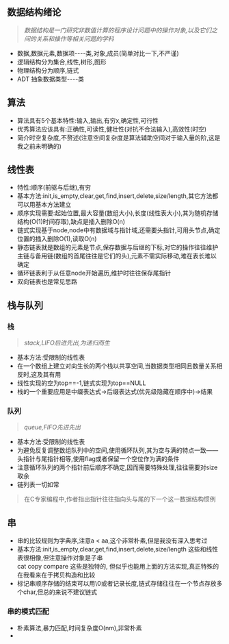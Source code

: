## 数据结构绪论
> *数据结构是一门研究非数值计算的程序设计问题中的操作对象,以及它们之间的关系和操作等相关问题的学科*

- 数据,数据元素,数据项----类,对象,成员(简单对比一下,不严谨)
- 逻辑结构分为集合,线性,树形,图形
- 物理结构分为顺序,链式
- ADT 抽象数据类型----类

## 算法
- 算法具有5个基本特性:输入,输出,有穷x,确定性,可行性
- 优秀算法应该具有:正确性,可读性,健壮性(对抗不合法输入),高效性(时空)
- 简介时空复杂度,不赘述(注意空间复杂度是算法辅助空间对于输入量的阶,这是我之前未明确的)

## 线性表
- 特性:顺序(前驱与后继),有穷
- 基本方法:init,is_empty,clear,get,find,insert,delete,size/length,其它方法都可以用基本方法建立
- 顺序实现需要:起始位置,最大容量(数组大小),长度(线性表大小),其为随机存储结构(O(1)时间存取),缺点是插入删除O(n)
- 链式实现基于node,node中有数据域与指针域,还需要头指针,可用头节点,确定位置的插入删除O(1),读取O(n)
- 静态链表就是数组的元素是节点,保存数据与后继的下标,对它的操作往往维护主链与备用链(数组的首尾往往是它们的头),元素不需实际移动,难在表长难以确定
- 循环链表利于从任意node开始遍历,维护时往往保存尾指针
- 双向链表也是常见思路

## 栈与队列

### 栈
> *stack,LIFO后进先出,为递归而生*

- 基本方法:受限制的线性表
- 在一个数组上建立对向生长的两个栈以共享空间,当数据类型相同且数量关系相反时,这及其有用
- 线性实现的空为top==-1,链式实现为top==NULL
- 栈的一个重要应用是中缀表达式->后缀表达式(优先级隐藏在顺序中)->结果

### 队列
> *queue,FIFO先进先出*

- 基本方法:受限制的线性表
- 为避免反复调整数组队列中的空间,使用循环队列,其为空与满的特点一致——头指针与尾指针相等,使用flag或者保留一个空位作为满的条件
- 注意循环队列的两个指针前后顺序不确定,因而需要特殊处理,往往需要对size取余
- 链列表一切如常

> 在C专家编程中,作者指出指针往往指向头与尾的下一个这一数据结构惯例

## 串
- 串的比较规则为字典序,注意a < aa,这个非常朴素,但是我没有深入思考过
- 基本方法:init,is_empty,clear,get,find,insert,delete,size/length 这些和线性表很相像,但注意操作对象是子串  
cat copy compare 这些是独特的, 但似乎也能用上面的方法实现,真正特殊的在我看来在于拷贝构造和比较
- 标记串顺序存储的结束可以用\0或者记录长度,链式存储往往在一个节点存放多个char,但总的来说不建议链式

### 串的模式匹配
- 朴素算法,暴力匹配,时间复杂度O(nm),非常朴素
- 



